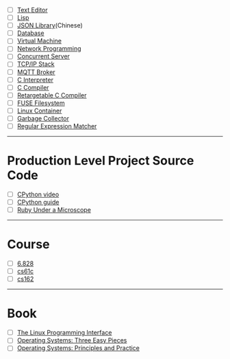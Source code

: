 - [ ] [Text Editor](https://viewsourcecode.org/snaptoken/kilo/)
- [ ] [Lisp](http://www.buildyourownlisp.com/)
- [ ] [JSON Library](https://github.com/miloyip/json-tutorial)(Chinese)
- [ ] [Database](https://cstack.github.io/db_tutorial/)
- [ ] [Virtual Machine](https://justinmeiners.github.io/lc3-vm/)
- [ ] [Network Programming](http://beej.us/guide/bgnet/html/multi/index.html)
- [ ] [Concurrent Server](https://eli.thegreenplace.net/2017/concurrent-servers-part-1-introduction/)
- [ ] [TCP/IP Stack](https://www.saminiir.com/lets-code-tcp-ip-stack-1-ethernet-arp/)
- [ ] [MQTT Broker](https://codepr.github.io/posts/sol-mqtt-broker)
- [ ] [C Interpreter](https://github.com/lotabout/write-a-C-interpreter)
- [ ] [C Compiler](https://compilers.iecc.com/crenshaw/)
- [ ] [Retargetable C Compiler](https://www.amazon.com/Retargetable-Compiler-Design-Implementation/dp/0805316701)
- [ ] [FUSE Filesystem](https://www.cs.nmsu.edu/~pfeiffer/fuse-tutorial/)
- [ ] [Linux Container](https://blog.lizzie.io/linux-containers-in-500-loc.html)
- [ ] [Garbage Collector](http://journal.stuffwithstuff.com/2013/12/08/babys-first-garbage-collector/)
- [ ] [Regular Expression Matcher](https://swtch.com/~rsc/regexp/regexp1.html)
---
# Production Level Project Source Code
- [ ] [CPython video](http://pgbovine.net/cpython-internals.htm)
- [ ] [CPython guide](https://realpython.com/cpython-source-code-guide/)
- [ ] [Ruby Under a Microscope](http://patshaughnessy.net/ruby-under-a-microscope)
---
# Course
- [ ] [6.828](https://pdos.csail.mit.edu/6.828/2018/schedule.html)
- [ ] [cs61c](https://cs61c.org)
- [ ] [cs162](https://cs162.eecs.berkeley.edu)
---
# Book
- [ ] [The Linux Programming Interface](http://man7.org/tlpi/)
- [ ] [Operating Systems: Three Easy Pieces](http://pages.cs.wisc.edu/~remzi/OSTEP/)
- [ ] [Operating Systems: Principles and Practice](https://www.amazon.com/Operating-Systems-Principles-Thomas-Anderson/dp/0985673524)
